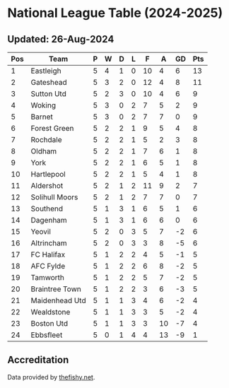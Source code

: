 # National League Table (2024-2025)
## Updated: 26-Aug-2024

| Pos | Team | P | W | D | L | F | A | GD | Pts |
| --- | --- | --- | --- | --- | --- | --- | --- | --- | --- |
| 1 | Eastleigh | 5 | 4 | 1 | 0 | 10 | 4 | 6 | 13 |
| 2 | Gateshead | 5 | 3 | 2 | 0 | 12 | 4 | 8 | 11 |
| 3 | Sutton Utd | 5 | 2 | 3 | 0 | 10 | 4 | 6 | 9 |
| 4 | Woking | 5 | 3 | 0 | 2 | 7 | 5 | 2 | 9 |
| 5 | Barnet | 5 | 3 | 0 | 2 | 7 | 7 | 0 | 9 |
| 6 | Forest Green | 5 | 2 | 2 | 1 | 9 | 5 | 4 | 8 |
| 7 | Rochdale | 5 | 2 | 2 | 1 | 5 | 2 | 3 | 8 |
| 8 | Oldham | 5 | 2 | 2 | 1 | 7 | 6 | 1 | 8 |
| 9 | York | 5 | 2 | 2 | 1 | 6 | 5 | 1 | 8 |
| 10 | Hartlepool | 5 | 2 | 2 | 1 | 5 | 4 | 1 | 8 |
| 11 | Aldershot | 5 | 2 | 1 | 2 | 11 | 9 | 2 | 7 |
| 12 | Solihull Moors | 5 | 2 | 1 | 2 | 7 | 7 | 0 | 7 |
| 13 | Southend | 5 | 1 | 3 | 1 | 6 | 5 | 1 | 6 |
| 14 | Dagenham | 5 | 1 | 3 | 1 | 6 | 6 | 0 | 6 |
| 15 | Yeovil | 5 | 2 | 0 | 3 | 5 | 7 | -2 | 6 |
| 16 | Altrincham | 5 | 2 | 0 | 3 | 3 | 8 | -5 | 6 |
| 17 | FC Halifax | 5 | 1 | 2 | 2 | 4 | 5 | -1 | 5 |
| 18 | AFC Fylde | 5 | 1 | 2 | 2 | 6 | 8 | -2 | 5 |
| 19 | Tamworth | 5 | 1 | 2 | 2 | 5 | 7 | -2 | 5 |
| 20 | Braintree Town | 5 | 1 | 2 | 2 | 3 | 6 | -3 | 5 |
| 21 | Maidenhead Utd | 5 | 1 | 1 | 3 | 4 | 6 | -2 | 4 |
| 22 | Wealdstone | 5 | 1 | 1 | 3 | 3 | 5 | -2 | 4 |
| 23 | Boston Utd | 5 | 1 | 1 | 3 | 3 | 10 | -7 | 4 |
| 24 | Ebbsfleet | 5 | 0 | 1 | 4 | 4 | 13 | -9 | 1 |

## Accreditation 

Data provided by [thefishy.net](https://www.thefishy.net/).